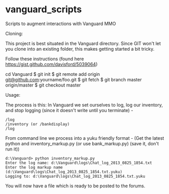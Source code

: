 vanguard_scripts
================

Scripts to augment interactions with Vanguard MMO

Cloning:

This project is best situated in the Vanguard directory.  Since GIT won't let you clone into an existing folder, this makes getting started a bit tricky.

Follow these instructions (found here https://gist.github.com/davisford/5039064)

cd Vanguard
$ git init
$ git remote add origin git@github.com:yourname/foo.git
$ git fetch
$ git branch master origin/master
$ git checkout master

Usage:

The process is this:
In Vanguard we set ourselves to log, log our inventory, and stop logging (since it doesn't write until you terminate) -

    /log
    /inventory (or /bankdisplay)
    /log

From command line we process into a yuku friendly format -
(Get the latest python and inventory_markup.py (or use bank_markup.py) (save it, don't run it))

    d:\Vanguard> python inventory_markup.py 
    Enter the log name: d:\Vanguard\logs\Chat_log_2013_0825_1854.txt
    Enter the log markup name (d:\Vanguard\logs\Chat_log_2013_0825_1854.txt.yuku)
    Logging to: d:\Vanguard\logs\Chat_log_2013_0825_1854.txt.yuku

You will now have a file which is ready to be posted to the forums. 
